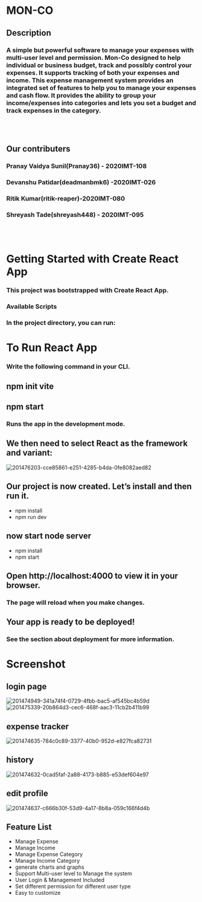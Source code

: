 # MON-CO

## Description
### A simple but powerful software to manage your expenses with multi-user level and permission. Mon-Co designed to help individual or business budget, track and possibly control your expenses. It supports tracking of both your expenses and income. This expense management system provides an integrated set of features to help you to manage your expenses and cash flow. It provides the ability to group your income/expenses into categories and lets you set a budget and track expenses in the category.
<br />
<br />

## Our contributers

### Pranay Vaidya Sunil(Pranay36) - 2020IMT-108
### Devanshu Patidar(deadmanbmk6) -2020IMT-026
### Ritik Kumar(ritik-reaper)-2020IMT-080
### Shreyash Tade(shreyash448) - 2020IMT-095

<br />
<br />

# Getting Started with Create React App
### This project was bootstrapped with Create React App.

### Available Scripts
### In the project directory, you can run:
# To Run React App
### Write the following command in your CLI.
## npm init vite
## npm start
### Runs the app in the development mode.
## We then need to select React as the framework and variant:
![201476203-cce85861-e251-4285-b4da-0fe8082aed82](https://user-images.githubusercontent.com/78135849/201476219-27c74caa-f7c9-4eac-ae05-954034eee25e.png)

## Our project is now created. Let’s install and then run it.
* npm install
* npm run dev


## now start node server
* npm install
* npm start

## Open http://localhost:4000 to view it in your browser.

### The page will reload when you make changes.
## Your app is ready to be deployed!

### See the section about deployment for more information.


# Screenshot 
## login page
![201474949-341a74f4-0729-4fbb-bac5-af545bc4b59d](https://user-images.githubusercontent.com/78135849/201475017-2a2afc9f-c2e6-43e3-a6f7-5480039296d5.jpg)
![201475339-20b864d3-cec6-468f-aac3-11cb2b411b99](https://user-images.githubusercontent.com/78135849/201475360-4084d340-9890-484e-9fe0-535f0eb58ebb.jpg)


## expense tracker
 ![201474635-784c0c89-3377-40b0-952d-e827fca82731](https://user-images.githubusercontent.com/78135849/201475101-c0f5f9c1-6c12-4e31-a0f3-dd9570a8b4cb.jpg)

## history
![201474632-0cad5faf-2a88-4173-b885-e53def604e97](https://user-images.githubusercontent.com/78135849/201475247-5b500d1f-2500-47d9-a8ea-59d520f8a53a.jpg)




## edit profile

![201474637-c666b30f-53d9-4a17-8b8a-059c166f4d4b](https://user-images.githubusercontent.com/78135849/201475280-d3990bf9-c1a2-4632-809b-ec9a3d41a2ef.jpg)

## Feature List

* Manage Expense
* Manage Income
* Manage Expense Category
* Manage Income Category
* generate charts and graphs
* Support Multi-user level to Manage the system
* User Login & Management Included
* Set different permission for different user type
* Easy to customize
